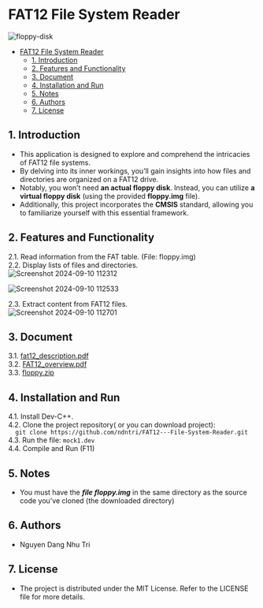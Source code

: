 # FAT12 File System Reader
![floppy-disk](https://github.com/user-attachments/assets/28268b7c-66a4-46e5-a371-4a203c9109fc)

- [FAT12 File System Reader](#fat12-file-system-reader)
  - [1. Introduction](#1-introduction)
  - [2. Features and Functionality](#2-features-and-functionality)
  - [3. Document](#3-document)
  - [4. Installation and Run](#4-installation-and-run)
  - [5. Notes](#5-notes)
  - [6. Authors](#6-authors)
  - [7. License](#7-license)


## 1. Introduction
- This application is designed to explore and comprehend the intricacies of FAT12 file systems.
- By delving into its inner workings, you’ll gain insights into how files and directories are organized on a FAT12 drive.
- Notably, you won’t need **an actual floppy disk**. Instead, you can utilize **a virtual floppy disk** (using the provided **floppy.img** file).
- Additionally, this project incorporates the **CMSIS** standard, allowing you to familiarize yourself with this essential framework.

## 2. Features and Functionality
2.1. Read information from the FAT table. (File: floppy.img)<br>
2.2. Display lists of files and directories.<br>
   ![Screenshot 2024-09-10 112312](https://github.com/user-attachments/assets/1c9b0a30-3e6c-423b-b436-d591f314538a)

   ![Screenshot 2024-09-10 112533](https://github.com/user-attachments/assets/766a3a7e-8d5c-4fb6-9c53-b04adc882128)

2.3. Extract content from FAT12 files.<br>
   ![Screenshot 2024-09-10 112701](https://github.com/user-attachments/assets/4249392a-ca12-4372-a917-68af4c1238e0)
## 3. Document
3.1. [fat12_description.pdf](https://github.com/user-attachments/files/16823361/fat12_description.pdf)<br>
3.2. [FAT12_overview.pdf](https://github.com/user-attachments/files/16823365/FAT12_overview.pdf)<br>
3.3. [floppy.zip](https://github.com/user-attachments/files/16823371/floppy.zip)

## 4. Installation and Run
4.1. Install Dev-C++.<br>
4.2. Clone the project repository( or you can download project):<br>
```   git clone https://github.com/ndntri/FAT12---File-System-Reader.git ```<br>
4.3. Run the file:  ```mock1.dev```<br>
4.4. Compile and Run (F11)

## 5. Notes
 - You must have the **_file floppy.img_** in the same directory as the source code you’ve cloned (the downloaded directory)

## 6. Authors
 - Nguyen Dang Nhu Tri

## 7. License
 - The project is distributed under the MIT License. Refer to the LICENSE file for more details.
